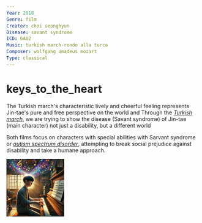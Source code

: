 ```yaml
---
Year: 2018
Genre: film
Creater: choi seonghyun
Disease: savant syndrome 
ICD: 6A02
Music: turkish march-rondo alla turca
Composer: wolfgang amadeus mozart
Type: classical
---
```


# keys_to_the_heart

The Turkish march's characteristic lively and cheerful feeling represents Jin-tae's pure and free perspective on the world and Through the [*Turkish march*](https://youtu.be/HMjQygwPI1c?si=bVuEghC8X-LSoMZr), we are trying to show the disease (Savant syndrome) of Jin-tae (main character) not just a disability, but a different world

Both films focus on characters with special abilities with Sarvant syndrome or [*autism spectrum disorder*](ahn_ire.md), attempting to break social prejudice against disability and take a humane approach.

<img src="./lee_jehwan_img.png.WEBP" alt="image depicting savant syndrome" style="width:30%;" />
